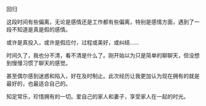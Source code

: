 回归

这段时间有些偏离，无论是感情还是工作都有些偏离，特别是感情方面，遇到了一段不知道是真是假的感情。

或许是真投入，或许是假应付，过程或美好，或纠结……

时间久了，我也分不清，看不清是什么了。刚开始以为只是简单的聊聊天，但没想到慢慢习惯了聊天的感觉。

甚至偶尔感到迷惑和陷入，好在及时制止。此次经历让我更加认为现在拥有的就是最好的，也最适合自己的。

知足常乐，珍惜拥有的一切。爱自己的家人和妻子，享受家人在一起的时光。